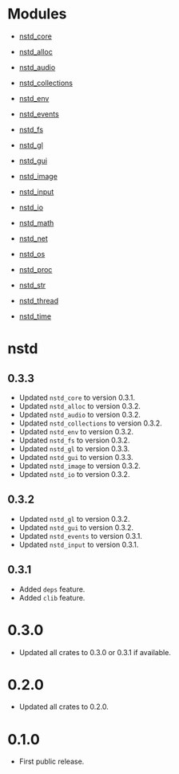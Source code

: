 # Modules

- [nstd_core](src/core/CHANGELOG.md)

- [nstd_alloc](src/std/alloc/CHANGELOG.md)

- [nstd_audio](src/std/audio/CHANGELOG.md)

- [nstd_collections](src/std/collections/CHANGELOG.md)

- [nstd_env](src/std/env/CHANGELOG.md)

- [nstd_events](src/std/events/CHANGELOG.md)

- [nstd_fs](src/std/fs/CHANGELOG.md)

- [nstd_gl](src/std/gl/CHANGELOG.md)

- [nstd_gui](src/std/gui/CHANGELOG.md)

- [nstd_image](src/std/image/CHANGELOG.md)

- [nstd_input](src/std/input/CHANGELOG.md)

- [nstd_io](src/std/io/CHANGELOG.md)

- [nstd_math](src/std/math/CHANGELOG.md)

- [nstd_net](src/std/net/CHANGELOG.md)

- [nstd_os](src/std/os/CHANGELOG.md)

- [nstd_proc](src/std/proc/CHANGELOG.md)

- [nstd_str](src/std/str/CHANGELOG.md)

- [nstd_thread](src/std/thread/CHANGELOG.md)

- [nstd_time](src/std/time/CHANGELOG.md)

# nstd
## 0.3.3
- Updated `nstd_core` to version 0.3.1.
- Updated `nstd_alloc` to version 0.3.2.
- Updated `nstd_audio` to version 0.3.2.
- Updated `nstd_collections` to version 0.3.2.
- Updated `nstd_env` to version 0.3.2.
- Updated `nstd_fs` to version 0.3.2.
- Updated `nstd_gl` to version 0.3.3.
- Updated `nstd_gui` to version 0.3.3.
- Updated `nstd_image` to version 0.3.2.
- Updated `nstd_io` to version 0.3.2.
## 0.3.2
- Updated `nstd_gl` to version 0.3.2.
- Updated `nstd_gui` to version 0.3.2.
- Updated `nstd_events` to version 0.3.1.
- Updated `nstd_input` to version 0.3.1.
## 0.3.1
- Added `deps` feature.
- Added `clib` feature.
# 0.3.0
- Updated all crates to 0.3.0 or 0.3.1 if available.
# 0.2.0
- Updated all crates to 0.2.0.
# 0.1.0
- First public release.

